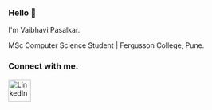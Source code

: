 ### Hello 👋  
I'm Vaibhavi Pasalkar.  

MSc Computer Science Student | Fergusson College, Pune. 

### Connect with me.

<!-- Alternatively, using HTML for better control over size -->
<a href="https://www.linkedin.com/in/vaibhavi-pasalkar-0664a2319/">
  <img src="https://upload.wikimedia.org/wikipedia/commons/8/81/LinkedIn_icon.svg" alt="LinkedIn" width="45" height="45"/>
</a>
